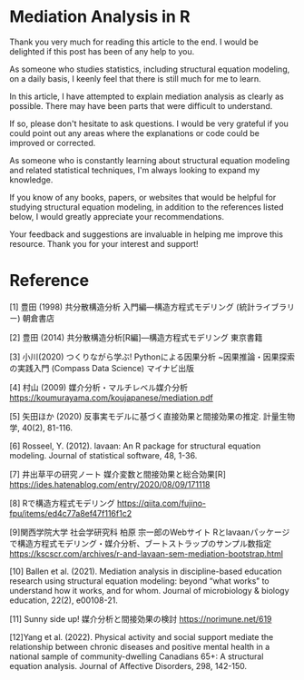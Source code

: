 # Mediation Analysis in R
Thank you very much for reading this article to the end. I would be delighted if this post has been of any help to you. 

As someone who studies statistics, including structural equation modeling, on a daily basis, I keenly feel that there is still much for me to learn.

In this article, I have attempted to explain mediation analysis as clearly as possible. There may have been parts that were difficult to understand.

If so, please don't hesitate to ask questions. I would be very grateful if you could point out any areas where the explanations or code could be improved or corrected.

As someone who is constantly learning about structural equation modeling and related statistical techniques, I'm always looking to expand my knowledge. 

If you know of any books, papers, or websites that would be helpful for studying structural equation modeling, in addition to the references listed below, I would greatly appreciate your recommendations.

Your feedback and suggestions are invaluable in helping me improve this resource. Thank you for your interest and support!





# Reference

[1] 豊田 (1998) 共分散構造分析 入門編―構造方程式モデリング (統計ライブラリー) 朝倉書店

[2] 豊田 (2014) 共分散構造分析[R編]―構造方程式モデリング 東京書籍

[3] 小川(2020) つくりながら学ぶ! Pythonによる因果分析 ~因果推論・因果探索の実践入門 (Compass Data Science) マイナビ出版

[4] 村山 (2009)  媒介分析・マルチレベル媒介分析 https://koumurayama.com/koujapanese/mediation.pdf

[5] 矢田ほか (2020) 反事実モデルに基づく直接効果と間接効果の推定. 計量生物学, 40(2), 81-116.

[6] Rosseel, Y. (2012). lavaan: An R package for structural equation modeling. Journal of statistical software, 48, 1-36.

[7] 井出草平の研究ノート 媒介変数と間接効果と総合効果[R] https://ides.hatenablog.com/entry/2020/08/09/171118

[8] Rで構造方程式モデリング https://qiita.com/fujino-fpu/items/ed4c77a8ef47f116f1c2

[9]関西学院大学 社会学研究科 柏原 宗一郎のWebサイト
Rとlavaanパッケージで構造方程式モデリング・媒介分析、ブートストラップのサンプル数指定 https://kscscr.com/archives/r-and-lavaan-sem-mediation-bootstrap.html

[10] Ballen et al. (2021). Mediation analysis in discipline-based education research using structural equation modeling: beyond “what works” to understand how it works, and for whom. Journal of microbiology & biology education, 22(2), e00108-21.

[11] Sunny side up! 媒介分析と間接効果の検討 https://norimune.net/619

[12]Yang et al. (2022). Physical activity and social support mediate the relationship between chronic diseases and positive mental health in a national sample of community-dwelling Canadians 65+: A structural equation analysis. Journal of Affective Disorders, 298, 142-150.

